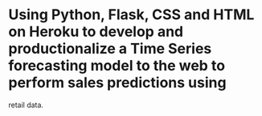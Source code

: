# Using Python, Flask, CSS and HTML on Heroku to develop and productionalize a Time Series forecasting model to the web to perform sales predictions using
retail data.

